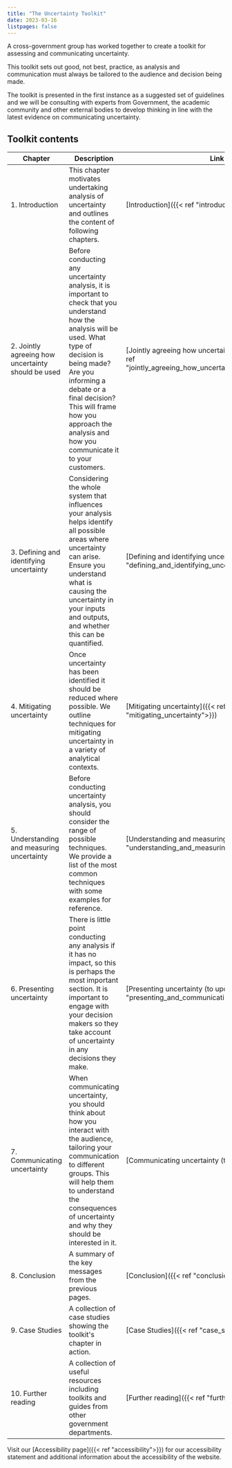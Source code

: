 ```yaml
---
title: "The Uncertainty Toolkit"
date: 2023-03-16
listpages: false
---
```


A cross-government group has worked together to create a toolkit for assessing and communicating uncertainty.

This toolkit sets out good, not best, practice, as analysis and communication must always be tailored to the audience and decision being made.

The toolkit is presented in the first instance as a suggested set of guidelines and we will be consulting with experts from Government, the academic community and other external bodies to develop thinking in line with the latest evidence on communicating uncertainty.


## Toolkit contents

| Chapter | Description | Link | 
|----------|------|--------------|
| 1. Introduction | This chapter motivates undertaking analysis of uncertainty and outlines the content of following chapters. | [Introduction]({{< ref "introduction">}})|
| 2. Jointly agreeing how uncertainty should be used |  Before conducting any uncertainty analysis, it is important to check that you understand how the analysis will be used. What type of decision is being made? Are you informing a debate or a final decision? This will frame how you approach the analysis and how you communicate it to your customers. | [Jointly agreeing how uncertainty should be used]({{< ref "jointly_agreeing_how_uncertainty_should_be_used">}}) |
| 3. Defining and identifying uncertainty | Considering the whole system that influences your analysis helps identify all possible areas where uncertainty can arise. Ensure you understand what is causing the uncertainty in your inputs and outputs, and whether this can be quantified. | [Defining and identifying uncertainty]({{< ref "defining_and_identifying_uncertainty">}})|
| 4. Mitigating uncertainty |Once uncertainty has been identified it should be reduced where possible. We outline techniques for mitigating uncertainty in a variety of analytical contexts. | [Mitigating uncertainty]({{< ref "mitigating_uncertainty">}})|
| 5. Understanding and measuring uncertainty | Before conducting uncertainty analysis, you should consider the range of possible techniques. We provide a list of the most common techniques with some examples for reference. | [Understanding and measuring uncertainty]({{< ref "understanding_and_measuring_uncertainty">}})|
| 6. Presenting uncertainty | There is little point conducting any analysis if it has no impact, so this is perhaps the most important section. It is important to engage with your decision makers so they take account of uncertainty in any decisions they make. | [Presenting uncertainty (to update link)]({{< ref "presenting_and_communicating_uncertainty">}}) |
| 7. Communicating uncertainty | When communicating uncertainty, you should think about how you interact with the audience, tailoring your communication to different groups. This will help them to understand the consequences of uncertainty and why they should be interested in it. | [Communicating uncertainty (to add link)]|
| 8. Conclusion | A summary of the key messages from the previous pages. | [Conclusion]({{< ref "conclusion">}}) |
| 9. Case Studies | A collection of case studies showing the toolkit's chapter in action. | [Case Studies]({{< ref "case_studies">}}) |
| 10. Further reading | A collection of useful resources including toolkits and guides from other government departments. | [Further reading]({{< ref "further_reading">}}) |

Visit our [Accessibility page]({{< ref "accessibility">}}) for our accessibility statement and additional information about the accessibility of the website.